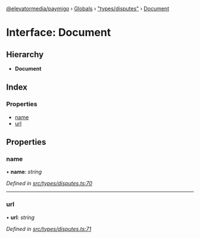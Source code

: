 [@elevatormedia/paymigo](../README.md) › [Globals](../globals.md) › ["types/disputes"](../modules/_types_disputes_.md) › [Document](_types_disputes_.document.md)

# Interface: Document

## Hierarchy

-   **Document**

## Index

### Properties

-   [name](_types_disputes_.document.md#name)
-   [url](_types_disputes_.document.md#url)

## Properties

### name

• **name**: _string_

_Defined in [src/types/disputes.ts:70](https://github.com/ELEVATORmedia/paymigo/blob/6591146/src/types/disputes.ts#L70)_

---

### url

• **url**: _string_

_Defined in [src/types/disputes.ts:71](https://github.com/ELEVATORmedia/paymigo/blob/6591146/src/types/disputes.ts#L71)_
